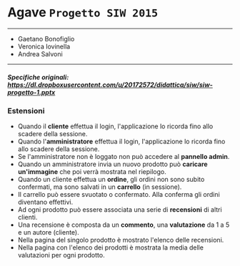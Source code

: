 # Agave `Progetto SIW 2015`

--------------
* Gaetano Bonofiglio
* Veronica Iovinella
* Andrea Salvoni

--------------

##### Specifiche originali: https://dl.dropboxusercontent.com/u/20172572/didattica/siw/siw-progetto-1.pptx

### Estensioni
* Quando il **cliente** effettua il login, l'applicazione lo ricorda fino allo scadere della sessione.
* Quando l'**amministratore** effettua il login, l'applicazione lo ricorda fino allo scadere della sessione.
 * Se l'amministratore non è loggato non può accedere al **pannello admin**.
* Quando un amministratore invia un nuovo prodotto può **caricare un'immagine** che poi verrà mostrata nel riepilogo.
* Quando un cliente effettua un **ordine**, gli ordini non sono subito confermati, ma sono salvati in un **carrello** (in sessione).
 * Il carrello può essere svuotato o confermato. Alla conferma gli ordini diventano effettivi.
* Ad ogni prodotto può essere associata una serie di **recensioni** di altri clienti.
 * Una recensione è composta da un **commento**, una **valutazione** da 1 a 5 e un autore (cliente). 
 * Nella pagina del singolo prodotto è mostrato l'elenco delle recensioni. 
 * Nella pagina con l'elenco dei prodotti è mostrata la media delle valutazioni per ogni prodotto.
